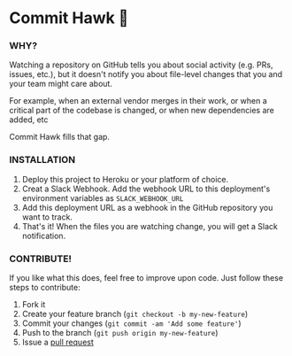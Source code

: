 # Commit Hawk 🦅

### WHY?

Watching a repository on GitHub tells you about social activity (e.g. PRs, issues, etc.), but it doesn't notify you about file-level changes that you and your team might care about. 

For example, when an external vendor merges in their work, or when a critical part of the codebase is changed, or when new dependencies are added, etc 

Commit Hawk fills that gap. 

### INSTALLATION

1. Deploy this project to Heroku or your platform of choice. 
2. Creat a Slack Webhook. Add the webhook URL to this deployment's environment variables as `SLACK_WEBHOOK_URL`
3. Add this deployment URL as a webhook in the GitHub repository you want to track. 
4. That's it! When the files you are watching change, you will get a Slack notification.

### CONTRIBUTE!

If you like what this does, feel free to improve upon code. Just follow these steps to contribute:

1. Fork it
2. Create your feature branch (``git checkout -b my-new-feature``)
3. Commit your changes (``git commit -am 'Add some feature'``)
4. Push to the branch (``git push origin my-new-feature``)
5. Issue a [pull request](https://help.github.com/articles/using-pull-requests)

